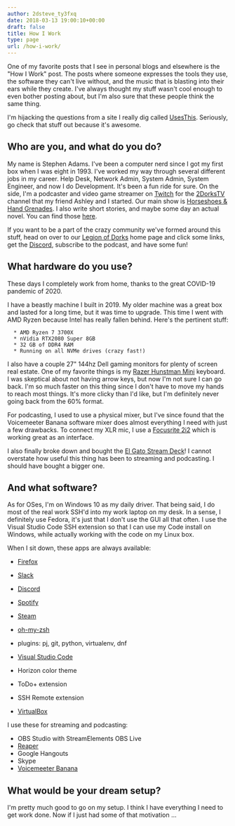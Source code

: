 ```yaml
---
author: 2dsteve_ty3fxq
date: 2018-03-13 19:00:10+00:00
draft: false
title: How I Work
type: page
url: /how-i-work/
---
```


One of my favorite posts that I see in personal blogs and elsewhere is the "How I Work" post. The posts where someone expresses the tools they use, the software they can't live without, and the music that is blasting into their ears while they create. I've always thought my stuff wasn't cool enough to even bother posting about, but I'm also sure that these people think the same thing.

I'm hijacking the questions from a site I really dig called [UsesThis](https://www.usesthis.com). Seriously, go check that stuff out because it's awesome.


## Who are you, and what do you do?


My name is Stephen Adams. I've been a computer nerd since I got my first box when I was eight in 1993. I've worked my way through several different jobs in my career. Help Desk, Network Admin, System Admin, System Engineer, and now I do Development. It's been a fun ride for sure. On the side, I'm a podcaster and video game streamer on [Twitch](https://www.twitch.tv) for the [2DorksTV](https://www.twitch.tv/2dorkstv) channel that my friend Ashley and I started. Our main show is [Horseshoes & Hand Grenades](https://hnhshow.2dorks.net). I also write short stories, and maybe some day an actual novel. You can find those [here](https://smile.amazon.com/kindle-dbs/entity/author/B07YBFKYTH?_encoding=UTF8&node=283155&offset=0&pageSize=12&searchAlias=stripbooks&sort=author-sidecar-rank&page=1&langFilter=default#formatSelectorHeader).

If you want to be a part of the crazy community we've formed around this stuff, head on over to our [Legion of Dorks](https://www.legionofdorks.com) home page and click some links, get the [Discord](https://www.2dorks.net/discord), subscribe to the podcast, and have some fun!


## What hardware do you use?


These days I completely work from home, thanks to the great COVID-19 pandemic of 2020.

I have a beastly machine I built in 2019. My older machine was a great box and lasted for a long time, but it was time to upgrade. This time I went with AMD Ryzen because Intel has really fallen behind. Here's the pertinent stuff:



 	  * AMD Ryzen 7 3700X
 	  * nVidia RTX2080 Super 8GB
 	  * 32 GB of DDR4 RAM
 	  * Running on all NVMe drives (crazy fast!)

I also have a couple 27" 144hz Dell gaming monitors for plenty of screen real estate. One of my favorite things is my [Razer Hunstman Mini](https://smile.amazon.com/Razer-Huntsman-Mini-Gaming-Keyboard/dp/B08BFF4C7J/ref=sr_1_1?crid=18IP8WEF0U74F&dchild=1&keywords=razer+huntsman+60%25&qid=1610485944&sprefix=razer+hunstamn%2Caps%2C156&sr=8-1) keyboard. I was skeptical about not having arrow keys, but now I'm not sure I can go back. I'm so much faster on this thing since I don't have to move my hands to reach most things. It's more clicky than I'd like, but I'm definitely never going back from the 60% format.

For podcasting, I used to use a physical mixer, but I've since found that the Voicemeeter Banana software mixer does almost everything I need with just a few drawbacks. To connect my XLR mic, I use a [Focusrite 2i2](https://smile.amazon.com/Focusrite-Scarlett-Audio-Interface-Tools/dp/B07QR73T66/ref=sr_1_1?dchild=1&keywords=focusrite+2i2&qid=1610486008&s=musical-instruments&sr=1-1) which is working great as an interface.

I also finally broke down and bought the [El Gato Stream Deck](https://amzn.to/2OUUq29)! I cannot overstate how useful this thing has been to streaming and podcasting. I should have bought a bigger one.


## And what software?


As for OSes, I'm on Windows 10 as my daily driver. That being said, I do most of the real work SSH'd into my work laptop on my desk. In a sense, I definitely use Fedora, it's just that I don't use the GUI all that often. I use the Visual Studio Code SSH extension so that I can use my Code install on Windows, while actually working with the code on my Linux box.

When I sit down, these apps are always available:



* [Firefox](http://www.getfirefox.com)
* [Slack](http://www.slack.com)
* [Discord](http://www.discordapp.com)
* [Spotify](http://www.spotify.com)
* [Steam](https://www.steampowered.com)
* [oh-my-zsh](https://github.com/robbyrussell/oh-my-zsh)

* plugins: pj, git, python, virtualenv, dnf


* [Visual Studio Code](https://code.visualstudio.com/)

* Horizon color theme
* ToDo+ extension
* SSH Remote extension


* [VirtualBox](https://www.virtualbox.org/)

I use these for streaming and podcasting:

* OBS Studio with StreamElements OBS Live
* [Reaper](https://www.reaper.fm/)
* Google Hangouts
* Skype
* [Voicemeeter Banana](https://www.vb-audio.com/Voicemeeter/banana.htm)



## What would be your dream setup?


I'm pretty much good to go on my setup. I think I have everything I need to get work done. Now if I just had some of that motivation ...

